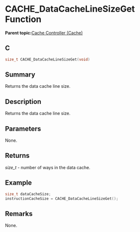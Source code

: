 # CACHE\_DataCacheLineSizeGet Function

**Parent topic:**[Cache Controller \(Cache\)](GUID-FA7730F3-DFC4-4DED-92DE-B53A0AF23AC6.md)

## C

```c
size_t CACHE_DataCacheLineSizeGet(void)
```

## Summary

Returns the data cache line size.

## Description

Returns the data cache line size.

## Parameters

None.

## Returns

*size\_t* - number of ways in the data cache.

## Example

```c
size_t dataCacheSize;
instructionCacheSize = CACHE_DataCacheLineSizeGet();
```

## Remarks

None.

